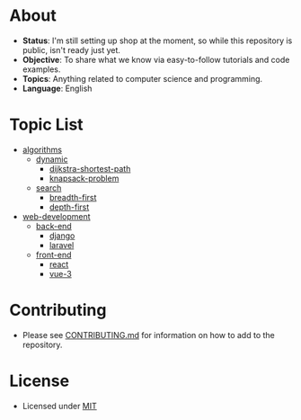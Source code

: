 # About
- **Status**: I'm still setting up shop at the moment, so while this repository is public, isn't ready just yet.
- **Objective**: To share what we know via easy-to-follow tutorials and code examples.
- **Topics**: Anything related to computer science and programming. 
- **Language**: English

# Topic List
- [algorithms](algorithms)
  - [dynamic](algorithms/dynamic/)
    - [dijkstra-shortest-path](algorithms/dynamic/dijkstra-shortest-path/)
    - [knapsack-problem](algorithms/dynamic/knapsack-problem/)
  - [search](algorithms/search/)
    - [breadth-first](algorithms/search/breadth-first/)
    - [depth-first](algorithms/search/depth-first/)
- [web-development](web-development/)
  - [back-end](web-development/back-end/)
    - [django](web-development/back-end/django/)
    - [laravel](web-development/back-end/laravel)
  - [front-end](web-development/front-end/)
    - [react](web-development/front-end/react/)
    - [vue-3](web-development/front-end/vue-3)

# Contributing
- Please see [CONTRIBUTING.md](CONTRIBUTING.md) for information on how to add to the repository.

# License
- Licensed under [MIT](LICENSE)